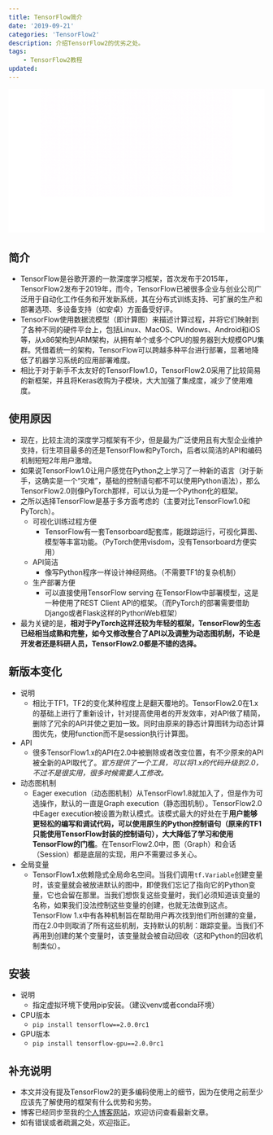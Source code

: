 ```yaml
---
title: TensorFlow简介
date: '2019-09-21'
categories: 'TensorFlow2'
description: 介绍TensorFlow2的优劣之处。
tags: 
    - TensorFlow2教程
updated: 
---
```

<img src='/asset/2019-09-21/tf2.gif' alt='' />


## 简介
- TensorFlow是谷歌开源的一款深度学习框架，首次发布于2015年，TensorFlow2发布于2019年，而今，TensorFlow已被很多企业与创业公司广泛用于自动化工作任务和开发新系统，其在分布式训练支持、可扩展的生产和部署选项、多设备支持（如安卓）方面备受好评。
- TensorFlow使用数据流模型（即计算图）来描述计算过程，并将它们映射到了各种不同的硬件平台上，包括Linux、MacOS、Windows、Android和iOS等，从x86架构到ARM架构，从拥有单个或多个CPU的服务器到大规模GPU集群。凭借着统一的架构，TensorFlow可以跨越多种平台进行部署，显著地降低了机器学习系统的应用部署难度。
- 相比于对于新手不太友好的TensorFlow1.0，TensorFlow2.0采用了比较简易的新框架，并且将Keras收购为子模块，大大加强了集成度，减少了使用难度。


## 使用原因
- 现在，比较主流的深度学习框架有不少，但是最为广泛使用且有大型企业维护支持，衍生项目最多的还是TensorFlow和PyTorch，后者以简洁的API和编码机制短短2年用户激增。
- 如果说TensorFlow1.0让用户感觉在Python之上学习了一种新的语言（对于新手，这确实是一个“灾难”，基础的控制语句都不可以使用Python语法），那么TensorFlow2.0则像PyTorch那样，可以认为是一个Python化的框架。
- 之所以选择TensorFlow是基于多方面考虑的（主要对比TensorFlow1.0和PyTorch）。
  - 可视化训练过程方便
    - TensorFlow有一套Tensorboard配套库，能跟踪运行，可视化算图、模型等丰富功能。（PyTorch使用visdom，没有Tensorboard方便实用）
  - API简洁
    - 像写Python程序一样设计神经网络。（不需要TF1的复杂机制）
  - 生产部署方便
    - 可以直接使用TensorFlow serving 在TensorFlow中部署模型，这是一种使用了REST Client API的框架。（而PyTorch的部署需要借助Django或者Flask这样的PythonWeb框架）
- 最为关键的是，**相对于PyTorch这样还较为年轻的框架，TensorFlow的生态已经相当成熟和完整，如今又修改整合了API以及调整为动态图机制，不论是开发者还是科研人员，TensorFlow2.0都是不错的选择。**


## 新版本变化
- 说明
  - 相比于TF1，TF2的变化某种程度上是翻天覆地的。TensorFlow2.0在1.x的基础上进行了重新设计，针对提高使用者的开发效率，对API做了精简，删除了冗余的API并使之更加一致。同时由原来的静态计算图转为动态计算图优先，使用function而不是session执行计算图。
- API
  - 很多TensorFlow1.x的API在2.0中被删除或者改变位置，有不少原来的API被全新的API取代了。*官方提供了一个工具，可以将1.x的代码升级到2.0，不过不是很实用，很多时候需要人工修改。*
- 动态图机制
  - Eager execution（动态图机制）从TensorFlow1.8就加入了，但是作为可选操作，默认的一直是Graph execution（静态图机制）。TensorFlow2.0中Eager execution被设置为默认模式。该模式最大的好处在于**用户能够更轻松的编写和调试代码，可以使用原生的Python控制语句（原来的TF1只能使用TensorFlow封装的控制语句），大大降低了学习和使用TensorFlow的门槛**。在TensorFlow2.0中，图（Graph）和会话（Session）都是底层的实现，用户不需要过多关心。
- 全局变量
  - TensorFlow1.x依赖隐式全局命名空间。当我们调用`tf.Variable`创建变量时，该变量就会被放进默认的图中，即使我们忘记了指向它的Python变量，它也会留在那里。当我们想恢复这些变量时，我们必须知道该变量的名称，如果我们没法控制这些变量的创建，也就无法做到这点。TensorFlow 1.x中有各种机制旨在帮助用户再次找到他们所创建的变量，而在2.0中则取消了所有这些机制，支持默认的机制：跟踪变量。当我们不再用到创建的某个变量时，该变量就会被自动回收（这和Python的回收机制类似）。


## 安装
- 说明
  - 指定虚拟环境下使用pip安装。（建议venv或者conda环境）
- CPU版本
  - `pip install tensorflow==2.0.0rc1`
- GPU版本
  - `pip install tensorflow-gpu==2.0.0rc1`


## 补充说明
- 本文并没有提及TensorFlow2的更多编码使用上的细节，因为在使用之前至少应该先了解使用的框架有什么优势和劣势。
- 博客已经同步至我的[个人博客网站](https://luanshiyinyang.github.io)，欢迎访问查看最新文章。
- 如有错误或者疏漏之处，欢迎指正。